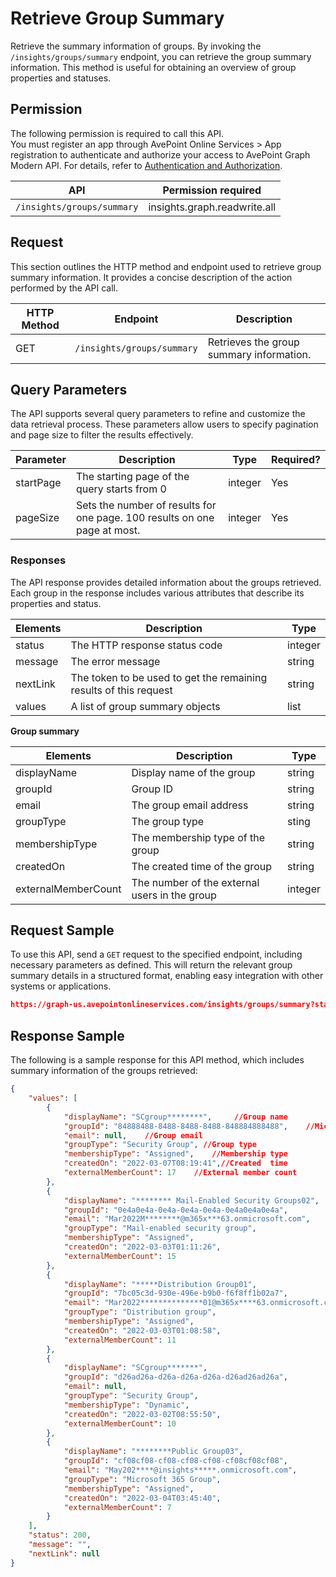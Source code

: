 # Retrieve Group Summary

Retrieve the summary information of groups. By invoking the `/insights/groups/summary` endpoint, you can retrieve the group summary information. This method is useful for obtaining an overview of group properties and statuses. 

## Permission 

The following permission is required to call this API.  
You must register an app through AvePoint Online Services > App registration to authenticate and authorize your access to AvePoint Graph Modern API. For details, refer to [Authentication and Authorization](https://learn.avepoint.com/docs/Use-AvePoint-Graph-Modern-API.html#authentication-and-authorization).

| API     | Permission required | 
|-------------------|---------------|
| `/insights/groups/summary` | insights.graph.readwrite.all  |

## Request 

This section outlines the HTTP method and endpoint used to retrieve group summary information. It provides a concise description of the action performed by the API call. 

| HTTP Method | Endpoint | Description |
| --- | --- | --- |
| GET | `/insights/groups/summary` | Retrieves the group summary information. |


## Query Parameters

The API supports several query parameters to refine and customize the data retrieval process. These parameters allow users to specify pagination and page size to filter the results effectively.


| Parameter | Description | Type    | Required? |
|-----------|-------------|---------|-----------|
| startPage | The starting page of the query starts from 0 | integer | Yes        |
| pageSize  | Sets the number of results for one page. 100 results on one page at most. | integer | Yes        |

### Responses

The API response provides detailed information about the groups retrieved. Each group in the response includes various attributes that describe its properties and status.

| Elements | Description                                      | Type    |
|----------|--------------------------------------------------|---------|
| status   | The HTTP response status code                    | integer |
| message  | The error message                             | string  |
| nextLink | The token to be used to get the remaining results of this request | string  |
| values   | A list of group summary objects               | list   |

**Group summary**

| Elements | Description                                      | Type    |
|----------|--------------------------------------------------|---------|
|displayName   |  Display name of the group | string|
|groupId| Group ID|string|
|email| The group email address |string |
|groupType| The group type|sting|
|membershipType| The membership type of the group|string|
|createdOn| The created time of the group|string|
|externalMemberCount|The number of the external users in the group|integer |


## Request Sample

To use this API, send a `GET` request to the specified endpoint, including necessary parameters as defined. This will return the relevant group summary details in a structured format, enabling easy integration with other systems or applications. 

```json
https://graph-us.avepointonlineservices.com/insights/groups/summary?startPage=1&pageSize=50
```

## Response Sample  

The following is a sample response for this API method, which includes summary information of the groups retrieved: 

```json
{
    "values": [
        {
            "displayName": "SCgroup********",     //Group name
            "groupId": "84888488-8488-8488-8488-848884888488",    //Microsoft Entra Group ID
            "email": null,    //Group email
            "groupType": "Security Group", //Group type
            "membershipType": "Assigned",    //Membership type
            "createdOn": "2022-03-07T08:19:41",//Created  time
            "externalMemberCount": 17    //External member count
        },
        {
            "displayName": "******** Mail-Enabled Security Groups02",
            "groupId": "0e4a0e4a-0e4a-0e4a-0e4a-0e4a0e4a0e4a",
            "email": "Mar2022M********@m365x***63.onmicrosoft.com",
            "groupType": "Mail-enabled security group",
            "membershipType": "Assigned",
            "createdOn": "2022-03-03T01:11:26",
            "externalMemberCount": 15
        },
        {
            "displayName": "*****Distribution Group01",
            "groupId": "7bc05c3d-930e-496e-b9b0-f6f8ff1b02a7",
            "email": "Mar2022**************01@m365x****63.onmicrosoft.com",
            "groupType": "Distribution group",
            "membershipType": "Assigned",
            "createdOn": "2022-03-03T01:08:58",
            "externalMemberCount": 11
        },
        {
            "displayName": "SCgroup*******",
            "groupId": "d26ad26a-d26a-d26a-d26a-d26ad26ad26a",
            "email": null,
            "groupType": "Security Group",
            "membershipType": "Dynamic",
            "createdOn": "2022-03-02T08:55:50",
            "externalMemberCount": 10
        },
        {
            "displayName": "********Public Group03",
            "groupId": "cf08cf08-cf08-cf08-cf08-cf08cf08cf08",
            "email": "May202****@insights*****.onmicrosoft.com",
            "groupType": "Microsoft 365 Group",
            "membershipType": "Assigned",
            "createdOn": "2022-03-04T03:45:40",
            "externalMemberCount": 7
        }
    ],
    "status": 200,
    "message": "",
    "nextLink": null
}
```
